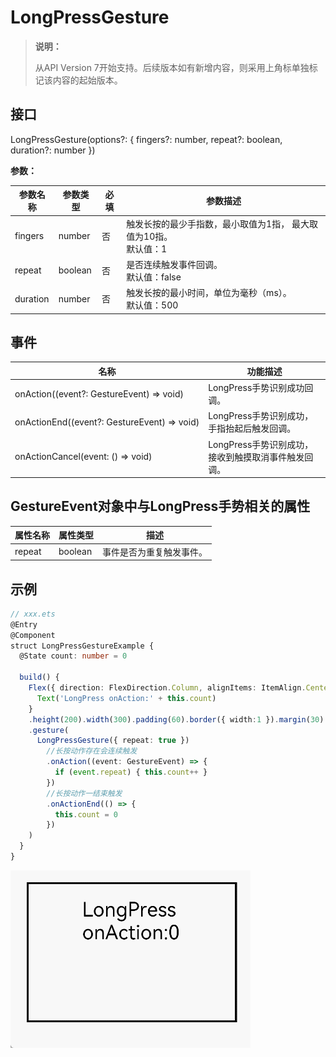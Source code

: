 # LongPressGesture

>  **说明：**
>
>  从API Version 7开始支持。后续版本如有新增内容，则采用上角标单独标记该内容的起始版本。


## 接口

LongPressGesture(options?: { fingers?: number, repeat?: boolean, duration?: number })

**参数：**

| 参数名称 | 参数类型 | 必填 | 参数描述                                                     |
| -------- | -------- | ---- | ------------------------------------------------------------ |
| fingers  | number   | 否   | 触发长按的最少手指数，最小取值为1指，&nbsp;最大取值为10指。<br/>默认值：1 |
| repeat   | boolean  | 否   | 是否连续触发事件回调。<br/>默认值：false                     |
| duration | number   | 否   | 触发长按的最小时间，单位为毫秒（ms）。<br/>默认值：500       |

## 事件

| 名称                                       | 功能描述                           |
| ---------------------------------------- | ------------------------------ |
| onAction((event?:&nbsp;GestureEvent)&nbsp;=&gt;&nbsp;void) | LongPress手势识别成功回调。             |
| onActionEnd((event?:&nbsp;GestureEvent)&nbsp;=&gt;&nbsp;void) | LongPress手势识别成功，手指抬起后触发回调。     |
| onActionCancel(event:&nbsp;()&nbsp;=&gt;&nbsp;void) | LongPress手势识别成功，接收到触摸取消事件触发回调。 |

## GestureEvent对象中与LongPress手势相关的属性

| 属性名称   | 属性类型    | 描述           |
| ------ | ------- | ------------ |
| repeat | boolean | 事件是否为重复触发事件。 |

## 示例

```ts
// xxx.ets
@Entry
@Component
struct LongPressGestureExample {
  @State count: number = 0

  build() {
    Flex({ direction: FlexDirection.Column, alignItems: ItemAlign.Center, justifyContent: FlexAlign.SpaceBetween }) {
      Text('LongPress onAction:' + this.count)
    }
    .height(200).width(300).padding(60).border({ width:1 }).margin(30)
    .gesture(
      LongPressGesture({ repeat: true })
        //长按动作存在会连续触发
        .onAction((event: GestureEvent) => {
          if (event.repeat) { this.count++ }
        })
        //长按动作一结束触发
        .onActionEnd(() => {
          this.count = 0
        })
    )
  }
}
```

![zh-cn_image_0000001174264380](figures/zh-cn_image_0000001174264380.gif)
